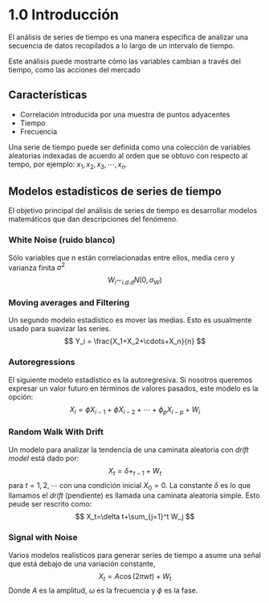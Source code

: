 # 1.0 Introducción

El análisis de series de tiempo es una manera específica de analizar una secuencia de datos recopilados a lo largo de un intervalo de tiempo.

Este análisis puede mostrarte cómo las variables cambian a través del tiempo, como las acciones del mercado

## Características

- Correlación introducida por una muestra de puntos adyacentes
- Tiempo
- Frecuencia

Una serie de tiempo puede ser definida como una colección de variables aleatorias indexadas de acuerdo al orden que se obtuvo con respecto al tempo, por ejemplo: $x_1, x_2, x_3,\cdots, x_n$.

## Modelos estadísticos de series de tiempo

El objetivo principal del análisis de series de tiempo es desarrollar modelos matemáticos que dan descripciones del fenómeno.

### White Noise (ruido blanco)

Sólo variables que n están correlacionadas entre ellos, media cero y varianza finita $\sigma^2$
$$
W_i \sim_{i.d.d} N(0, \sigma_W)
$$

### Moving averages and Filtering

Un segundo modelo estadístico es mover las medias. Esto es usualmente usado para suavizar las series.
$$
Y_i = \frac{X_1+X_2+\cdots+X_n}{n}
$$

### Autoregressions

El siguiente modelo estadístico es la autoregresiva. Si nosotros queremos expresar un valor futuro en términos de valores pasados, este modelo es la opción:
$$
X_i=\phi X_{i-1}+\phi X_{i-2}+\cdots+\phi_p X_{i-p}+W_i
$$

###  Random Walk With Drift

Un modelo para analizar  la tendencia de una caminata aleatoria con *drift model* está dado por:
$$
X_t = \delta+_{t-1}+W_t
$$
para $t=1,2,\cdots$ con una condición inicial $X_0=0$. La constante $\delta$ es lo que llamamos el $drift$ (pendiente) es llamada una caminata aleatoria simple. Esto peude ser rescrito como:
$$
X_t=\delta t+\sum_{j=1}^t W_j
$$

### Signal with Noise

Varios modelos realisticos para generar series de tiempo a asume una señal que está debajo de una variación constante, 
$$
X_t = A \cos(2\pi wt)+W_t
$$
Donde $A$ es la amplitud, $\omega$ es la frecuencia y $\phi$ es la fase.

